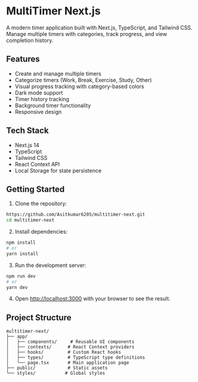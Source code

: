# MultiTimer Next.js

A modern timer application built with Next.js, TypeScript, and Tailwind CSS. Manage multiple timers with categories, track progress, and view completion history.

## Features

- Create and manage multiple timers
- Categorize timers (Work, Break, Exercise, Study, Other)
- Visual progress tracking with category-based colors
- Dark mode support
- Timer history tracking
- Background timer functionality
- Responsive design

## Tech Stack

- Next.js 14
- TypeScript
- Tailwind CSS
- React Context API
- Local Storage for state persistence

## Getting Started

1. Clone the repository:
```bash
https://github.com/Asitkumar6205/multitimer-next.git
cd multitimer-next
```

2. Install dependencies:
```bash
npm install
# or
yarn install
```

3. Run the development server:
```bash
npm run dev
# or
yarn dev
```

4. Open [http://localhost:3000](http://localhost:3000) with your browser to see the result.

## Project Structure

```
multitimer-next/
├── app/
│   ├── components/     # Reusable UI components
│   ├── contexts/      # React Context providers
│   ├── hooks/         # Custom React hooks
│   ├── types/         # TypeScript type definitions
│   └── page.tsx       # Main application page
├── public/            # Static assets
└── styles/           # Global styles
```


